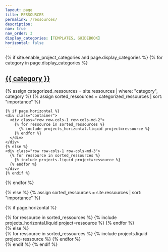 ```yaml
---
layout: page
title: RESSOURCES
permalink: /ressources/
description:
nav: true
nav_order: 3
display_categories: [TEMPLATES, GUIDEBOOK]
horizontal: false
---
```


<!-- pages/ressources.md -->
<div class="projects"> <!-- Keep same class if using existing CSS -->
{% if site.enable_project_categories and page.display_categories %}
  <!-- Display categorized ressources -->
  {% for category in page.display_categories %}
    <a id="{{ category }}" href=".#{{ category }}">
      <h2 class="category">{{ category }}</h2>
    </a>
    {% assign categorized_ressources = site.ressources | where: "category", category %}
    {% assign sorted_ressources = categorized_ressources | sort: "importance" %}

    {% if page.horizontal %}
    <div class="container">
      <div class="row row-cols-1 row-cols-md-2">
        {% for ressource in sorted_ressources %}
          {% include projects_horizontal.liquid project=ressource %}
        {% endfor %}
      </div>
    </div>
    {% else %}
    <div class="row row-cols-1 row-cols-md-3">
      {% for ressource in sorted_ressources %}
        {% include projects.liquid project=ressource %}
      {% endfor %}
    </div>
    {% endif %}

{% endfor %}

{% else %}
{% assign sorted_ressources = site.ressources | sort: "importance" %}

{% if page.horizontal %}

  <div class="container">
    <div class="row row-cols-1 row-cols-md-2">
      {% for ressource in sorted_ressources %}
        {% include projects_horizontal.liquid project=ressource %}
      {% endfor %}
    </div>
  </div>
  {% else %}
  <div class="row row-cols-1 row-cols-md-3">
    {% for ressource in sorted_ressources %}
      {% include projects.liquid project=ressource %}
    {% endfor %}
  </div>
  {% endif %}
{% endif %}
</div>
